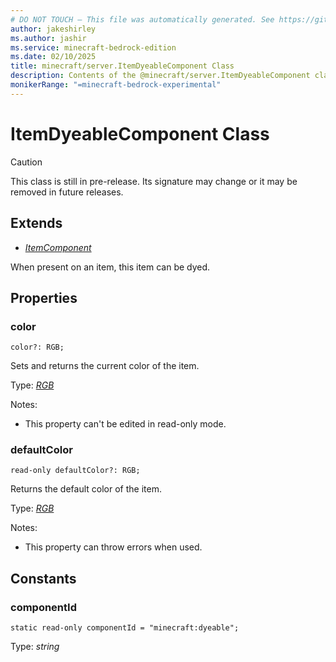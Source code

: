 ```yaml
---
# DO NOT TOUCH — This file was automatically generated. See https://github.com/mojang/minecraftapidocsgenerator to modify descriptions, examples, etc.
author: jakeshirley
ms.author: jashir
ms.service: minecraft-bedrock-edition
ms.date: 02/10/2025
title: minecraft/server.ItemDyeableComponent Class
description: Contents of the @minecraft/server.ItemDyeableComponent class.
monikerRange: "=minecraft-bedrock-experimental"
---
```

# ItemDyeableComponent Class

> [!CAUTION]
> This class is still in pre-release.  Its signature may change or it may be removed in future releases.

## Extends
- [*ItemComponent*](ItemComponent.md)

When present on an item, this item can be dyed.

## Properties

### **color**
`color?: RGB;`

Sets and returns the current color of the item.

Type: [*RGB*](RGB.md)

Notes:
  - This property can't be edited in read-only mode.

### **defaultColor**
`read-only defaultColor?: RGB;`

Returns the default color of the item.

Type: [*RGB*](RGB.md)

Notes:
  - This property can throw errors when used.

## Constants

### **componentId**
`static read-only componentId = "minecraft:dyeable";`

Type: *string*
